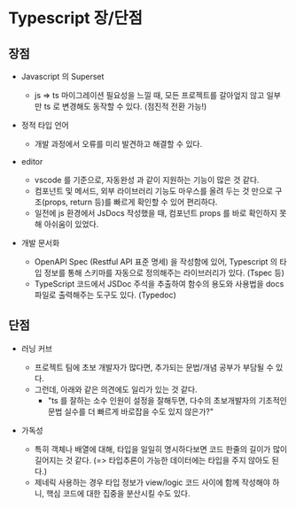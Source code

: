 # Typescript 장/단점

## 장점
- Javascript 의 Superset
  - js => ts 마이그레이션 필요성을 느낄 때, 모든 프로젝트를 갈아엎지 않고 일부만 ts 로 변경해도 동작할 수 있다. (점진적 전환 가능!)

- 정적 타입 언어
  - 개발 과정에서 오류를 미리 발견하고 해결할 수 있다.

- editor
  - vscode 를 기준으로, 자동완성 과 같이 지원하는 기능이 많은 것 같다.
  - 컴포넌트 및 메서드, 외부 라이브러리 기능도 마우스를 올려 두는 것 만으로 구조(props, return 등)를 빠르게 확인할 수 있어 편리하다.
  - 일전에 js 환경에서 JsDocs 작성했을 때, 컴포넌트 props 를 바로 확인하지 못해 아쉬움이 있었다.

- 개발 문서화
  - OpenAPI Spec (Restful API 표준 명세) 을 작성함에 있어, Typescript 의 타입 정보를 통해 스키마를 자동으로 정의해주는 라이브러리가 있다. (Tspec 등)
  - TypeScript 코드에서 JSDoc 주석을 추출하여 함수의 용도와 사용법을 docs 파일로 출력해주는 도구도 있다. (Typedoc)


## 단점
- 러닝 커브
  - 프로젝트 팀에 초보 개발자가 많다면, 추가되는 문법/개념 공부가 부담될 수 있다.
  - 그런데, 아래와 같은 의견에도 일리가 있는 것 같다.
    - "ts 를 잘하는 소수 인원이 설정을 잘해두면, 다수의 초보개발자의 기초적인 문법 실수를 더 빠르게 바로잡을 수도 있지 않은가?"

- 가독성
  - 특히 객체나 배열에 대해, 타입을 일일히 명시하다보면 코드 한줄의 길이가 많이 길어지는 것 같다. (=> 타입추론이 가능한 데이터에는 타입을 주지 않아도 된다.)
  - 제네릭 사용하는 경우 타입 정보가 view/logic 코드 사이에 함께 작성해야 하니, 핵심 코드에 대한 집중을 분산시킬 수도 있다.